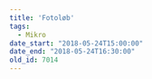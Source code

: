 ```yaml
---
title: 'Fotoløb'
tags:
  - Mikro
date_start: "2018-05-24T15:00:00"
date_end: "2018-05-24T16:30:00"
old_id: 7014
---
```


